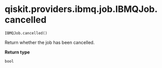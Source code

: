 # qiskit.providers.ibmq.job.IBMQJob.cancelled

`IBMQJob.cancelled()`

Return whether the job has been cancelled.

**Return type**

`bool`
